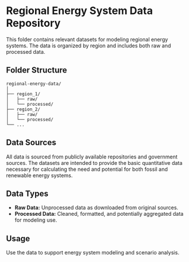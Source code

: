 # Regional Energy System Data Repository

This folder contains relevant datasets for modeling regional energy systems. The data is organized by region and includes both raw and processed data.

## Folder Structure

```
regional-energy-data/
│
├── region_1/
│   ├── raw/
│   └── processed/
├── region_2/
│   ├── raw/
│   └── processed/
└── ...
```


## Data Sources

All data is sourced from publicly available repositories and government sources. The datasets are intended to provide the basic quantitative data necessary for calculating the need and potential for both fossil and renewable energy systems.

## Data Types

- **Raw Data:** Unprocessed data as downloaded from original sources.
- **Processed Data:** Cleaned, formatted, and potentially aggregated data for modeling use.


## Usage

Use the data to support energy system modeling and scenario analysis.


